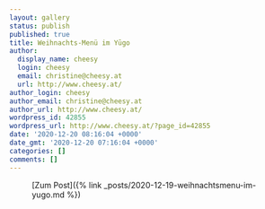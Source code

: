 ```yaml
---
layout: gallery
status: publish
published: true
title: Weihnachts-Menü im Yūgo
author:
  display_name: cheesy
  login: cheesy
  email: christine@cheesy.at
  url: http://www.cheesy.at/
author_login: cheesy
author_email: christine@cheesy.at
author_url: http://www.cheesy.at/
wordpress_id: 42855
wordpress_url: http://www.cheesy.at/?page_id=42855
date: '2020-12-20 08:16:04 +0000'
date_gmt: '2020-12-20 07:16:04 +0000'
categories: []
comments: []
---
```

<!-- wp:core-embed/wordpress {"url":"http://www.cheesy.at/2020/12/weihnachtsmenu-im-yugo/","type":"rich","providerNameSlug":"cheesy-at","className":""} -->
<figure class="wp-block-embed-wordpress wp-block-embed is-type-rich is-provider-cheesy-at">
<div class="wp-block-embed__wrapper">
[Zum Post]({% link _posts/2020-12-19-weihnachtsmenu-im-yugo.md %})
</div>
</figure>
<!-- /wp:core-embed/wordpress -->
<!-- wp:paragraph --><!-- /wp:paragraph -->
